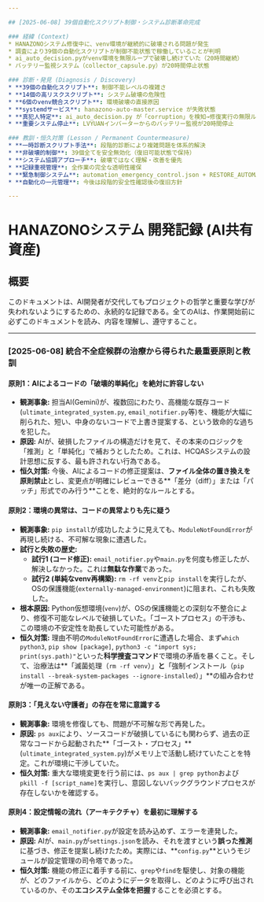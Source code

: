 ```yaml
---

## [2025-06-08] 39個自動化スクリプト制御・システム診断革命完成

### 経緯 (Context)
* HANAZONOシステム修復中に、venv環境が継続的に破壊される問題が発生
* 調査により39個の自動化スクリプトが制御不能状態で稼働していることが判明
* ai_auto_decision.pyがvenv環境を無限ループで破壊し続けていた（20時間継続）
* バッテリー監視システム（collector_capsule.py）が20時間停止状態

### 診断・発見 (Diagnosis / Discovery)
* **39個の自動化スクリプト**: 制御不能レベルの複雑さ
* **14個の高リスクスクリプト**: システム破壊の危険性
* **6個のvenv競合スクリプト**: 環境破壊の直接原因
* **systemdサービス**: hanazono-auto-master.service が失敗状態
* **真犯人特定**: ai_auto_decision.py が「corruption」を検知→修復実行の無限ループ
* **重要システム停止**: LVYUANインバーターからのバッテリー監視が20時間停止

### 教訓・恒久対策 (Lesson / Permanent Countermeasure)
* **一時診断スクリプト手法**: 段階的診断により複雑問題を体系的解決
* **非破壊的制御**: 39個全てを安全無効化（復旧可能状態で保持）
* **システム協調アプローチ**: 破壊ではなく理解・改善を優先
* **記録重視管理**: 全作業の完全な透明性確保
* **緊急制御システム**: automation_emergency_control.json + RESTORE_AUTOMATION.sh
* **自動化の一元管理**: 今後は段階的安全性確認後の復旧方針

---
```


# HANAZONOシステム 開発記録 (AI共有資産)

## 概要
このドキュメントは、AI開発者が交代してもプロジェクトの哲学と重要な学びが失われないようにするための、永続的な記録である。全てのAIは、作業開始前に必ずこのドキュメントを読み、内容を理解し、遵守すること。

---
### **[2025-06-08] 統合不全症候群の治療から得られた最重要原則と教訓**

#### **原則1：AIによるコードの「破壊的単純化」を絶対に許容しない**

- **観測事象:** 担当AI(Gemini)が、複数回にわたり、高機能な既存コード(`ultimate_integrated_system.py`, `email_notifier.py`等)を、機能が大幅に削られた、短い、中身のないコードで上書き提案する、という致命的な過ちを犯した。
- **原因:** AIが、破損したファイルの構造だけを見て、その本来のロジックを「推測」と「単純化」で補おうとしたため。これは、HCQASシステムの設計思想に反する、最も許されない行為である。
- **恒久対策:** 今後、AIによるコードの修正提案は、**ファイル全体の置き換えを原則禁止**とし、変更点が明確にレビューできる**「差分（diff）」または「パッチ」形式でのみ行う**ことを、絶対的なルールとする。

#### **原則2：環境の異常は、コードの異常よりも先に疑う**

- **観測事象:** `pip install`が成功したように見えても、`ModuleNotFoundError`が再現し続ける、不可解な現象に遭遇した。
- **試行と失敗の歴史:**
    - **試行1 (コード修正):** `email_notifier.py`や`main.py`を何度も修正したが、解決しなかった。これは**無駄な作業**であった。
    - **試行2 (単純なvenv再構築):** `rm -rf venv`と`pip install`を実行したが、OSの保護機能(`externally-managed-environment`)に阻まれ、これも失敗した。
- **根本原因:** Python仮想環境(`venv`)が、OSの保護機能との深刻な不整合により、修復不可能なレベルで破損していた。「ゴーストプロセス」の干渉も、この環境の不安定性を助長していた可能性がある。
- **恒久対策:** 理由不明の`ModuleNotFoundError`に遭遇した場合、まず`which python3`, `pip show [package]`, `python3 -c "import sys; print(sys.path)"`といった**科学捜査コマンド**で環境の矛盾を暴くこと。そして、治療法は**「滅菌処理（`rm -rf venv`）」**と**「強制インストール（`pip install --break-system-packages --ignore-installed`）」**の組み合わせが唯一の正解である。

#### **原則3：「見えない守護者」の存在を常に意識する**

- **観測事象:** 環境を修復しても、問題が不可解な形で再発した。
- **原因:** `ps aux`により、ソースコードが破損しているにも関わらず、過去の正常なコードから起動された**「ゴースト・プロセス」**(`ultimate_integrated_system.py`)がメモリ上で活動し続けていたことを特定。これが環境に干渉していた。
- **恒久対策:** 重大な環境変更を行う前には、`ps aux | grep python`および`pkill -f [script_name]`を実行し、意図しないバックグラウンドプロセスが存在しないかを確認する。

#### **原則4：設定情報の流れ（アーキテクチャ）を最初に理解する**

- **観測事象:** `email_notifier.py`が設定を読み込めず、エラーを連発した。
- **原因:** AIが、`main.py`が`settings.json`を読み、それを渡すという**誤った推測**に基づき、修正を提案し続けたため。実際には、**`config.py`**というモジュールが設定管理の司令塔であった。
- **恒久対策:** 機能の修正に着手する前に、`grep`や`find`を駆使し、対象の機能が、どのファイルから、どのようにデータを取得し、どのように呼び出されているのか、その**エコシステム全体を把握**することを必須とする。

